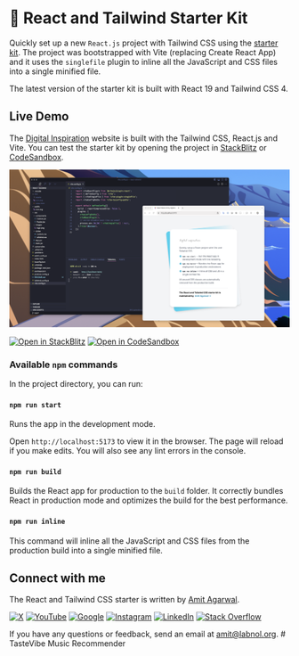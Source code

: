 # 🚀 React and Tailwind Starter Kit

Quickly set up a new `React.js` project with Tailwind CSS using the [starter kit](https://github.com/labnol/react-tailwind). The project was bootstrapped with Vite (replacing Create React App) and it uses the `singlefile` plugin to inline all the JavaScript and CSS files into a single minified file.

The latest version of the starter kit is built with React 19 and Tailwind CSS 4.

## Live Demo

The [Digital Inspiration](https://digitalinspiration.com/) website is built with the Tailwind CSS, React.js and Vite. You can test the starter kit by opening the project in [StackBlitz](https://stackblitz.com/github/labnol/react-tailwind) or [CodeSandbox](https://codesandbox.io/p/sandbox/github/labnol/react-tailwind).

[![Screenshot](screenshot.png)](https://stackblitz.com/github/labnol/react-tailwind)

[![Open in StackBlitz](https://img.shields.io/badge/Open_In_StackBlitz-blue.svg?logo=stackblitz&style=flat-square)](https://stackblitz.com/github/labnol/react-tailwind) [![Open in CodeSandbox](https://img.shields.io/badge/Open_In_CodeSandbox-000000?logo=codesandbox&style=flat-square)](https://codesandbox.io/p/sandbox/github/labnol/react-tailwind)

### Available `npm` commands

In the project directory, you can run:

#### `npm run start`

Runs the app in the development mode.

Open `http://localhost:5173` to view it in the browser. The page will reload if you make edits. You will also see any lint errors in the console.

#### `npm run build`

Builds the React app for production to the `build` folder. It correctly bundles React in production mode and optimizes the build for the best performance.

#### `npm run inline`

This command will inline all the JavaScript and CSS files from the production build into a single minified file.

## Connect with me

The React and Tailwind CSS starter is written by [Amit Agarwal](https://www.labnol.org/about).

[![X](https://img.shields.io/badge/Twitter-black.svg?logo=X&logoColor=white&style=flat)](https://x.com/labnol) [![YouTube](https://img.shields.io/badge/YouTube-%23FF0000.svg?logo=YouTube&logoColor=white&style=flat)](https://www.youtube.com/labnol) [![Google](https://img.shields.io/badge/Google-black.svg?logo=Google&logoColor=white&style=flat)](https://g.dev/amit) [![Instagram](https://img.shields.io/badge/Instagram-%23E4405F.svg?logo=Instagram&logoColor=white&style=flat)](https://instagram.com/labnol) [![LinkedIn](https://img.shields.io/badge/LinkedIn-%230077B5.svg?logo=linkedin&logoColor=white&style=flat)](https://linkedin.com/in/labnol) [![Stack Overflow](https://img.shields.io/badge/-Stackoverflow-FE7A16?logo=stack-overflow&logoColor=white&style=flat)](https://stackoverflow.com/users/512127/amit-agarwal)

If you have any questions or feedback, send an email at [amit@labnol.org](mailto:amit@labnol.org?subject=Tailwind+React).
#   T a s t e V i b e   M u s i c   R e c o m m e n d e r 
 
 